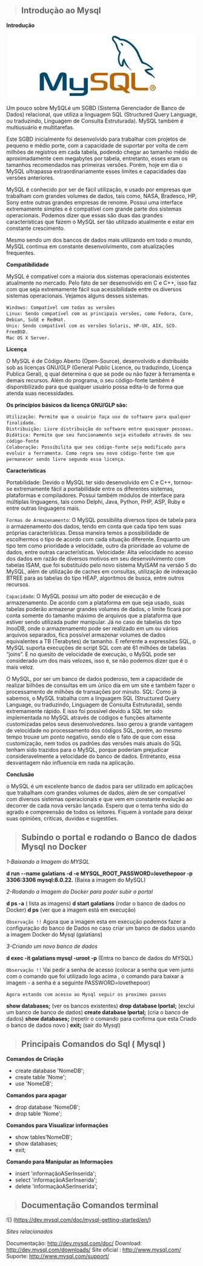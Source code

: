 >## Introduçào ao Mysql

**Introdução**

![](Imagens/001.jpg)

Um pouco sobre MySQLé um SGBD (Sistema Gerenciador de Banco de Dados) relacional, que utiliza a linguagem SQL (Structured Query Language, ou traduzindo, Linguagem de Consulta Estruturada). MySQL também é multiusuário e multitarefas.

Este SGBD inicialmente foi desenvolvido para trabalhar com projetos de pequeno e médio porte, com a capacidade de suportar por volta de cem milhões de registros em cada tabela, podendo chegar ao tamanho médio de aproximadamente cem megabytes por tabela, entretanto, esses eram os tamanhos recomendados nas primeiras versões. Porém, hoje em dia o MySQL ultrapassa extraordinariamente esses limites e capacidades das versões anteriores.

MySQL é conhecido por ser de fácil utilização, e usado por empresas que trabalham com grandes volumes de dados, tais como, NASA, Bradesco, HP, Sony entre outras grandes empresas de renome. Possui uma interface extremamente simples e é compatível com grande parte dos sistemas operacionais. Podemos dizer que essas são duas das grandes características que fazem o MySQL ser tão utilizado atualmente e estar em constante crescimento.

Mesmo sendo um dos bancos de dados mais utilizando em todo o mundo, MySQL continua em constante desenvolvimento, com atualizações frequentes.

**Compatibilidade**

MySQL é compatível com a maioria dos sistemas operacionais existentes atualmente no mercado. Pelo fato de ser desenvolvido em C e C++, isso faz com que seja extremamente fácil sua acessibilidade entre os diversos sistemas operacionais. Vejamos alguns desses sistemas.

    Windows: Compatível com todas as versões
    Linux: Sendo compatível com as principais versões, como Fedora, Core, Debian, SuSE e RedHat.
    Unix: Sendo compatível com as versões Solaris, HP-UX, AIX, SCO.
    FreeBSD.
    Mac OS X Server.

**Licença**

O MySQL é de Código Aberto (Open-Source), desenvolvido e distribuído sob as licenças GNU/GLP (General Public Licence, ou traduzindo, Licença Publica Geral), q qual determina o que se pode ou não fazer à ferramenta e demais recursos. Além do programa, o seu código-fonte também é disponibilizado para que qualquer usuário possa edita-lo de forma que atenda suas necessidades.

**Os princípios básicos da licença GNU/GLP são:**

    Utilização: Permite que o usuário faça uso do software para qualquer finalidade.
    Distribuição: Livre distribuição do software entre quaisquer pessoas.
    Didática: Permite que seu funcionamento seja estudado através de seu código-fonte
    Colaboração: Possibilita que seu código-fonte seja modificado para evoluir a ferramenta. Como regra seu novo código-fonte tem que permanecer sendo livre segundo essa licença.

**Características**

Portabilidade: Devido o MySQL ter sido desenvolvido em C e C++, tornou-se extremamente fácil a portabilidade entre os diferentes sistemas, plataformas e compiladores. Possui também módulos de interface para múltiplas linguagens, tais como Delphi, Java, Python, PHP, ASP, Ruby e entre outras linguagens mais.

`Formas de Armazenamento`: O MySQL possibilita diversos tipos de tabela para o armazenamento dos dados, tendo em conta que cada tipo tem suas próprias características. Dessa maneira temos a possibilidade de escolhermos o tipo de acordo com cada situação diferente. Enquanto um tipo tem como prioridade a velocidade, outro da prioridade ao volume de dados, entre outras características.
Velocidade: Alta velocidade no acesso dos dados em razão de diversos motivos em seu desenvolvimento com tabelas ISAM, que foi substituído pelo novo sistema MyISAM na versão 5 do MySQL, além de utilização de caches em consultas, utilização de indexação BTREE para as tabelas do tipo HEAP, algoritmos de busca, entre outros recursos.

`Capacidade`: O MySQL possui um alto poder de execução e de armazenamento. De acordo com a plataforma em que seja usado, suas tabelas poderão armazenar grandes volumes de dados, o limite ficará por conta somente do tamanho máximo de arquivos que a plataforma que estiver sendo utilizada puder manipular. Já no caso de tabelas do tipo InooDB, onde o armazenamento pode ser realizado em um ou vários arquivos separados, fica possível armazenar volumes de dados equivalentes a TB (Terabytes) de tamanho. E referente a expressões SQL, o MySQL suporta execuções de script SQL com até 61 milhões de tabelas “joins”. E no quesito de velocidade de execução, o MySQL pode ser considerado um dos mais velozes, isso é, se não podemos dizer que é o mais veloz.

O MySQL, por ser um banco de dados poderoso, tem a capacidade de realizar bilhões de consultas em um único dia em um site e também fazer o processamento de milhões de transações por minuto.
SQL: Como já sabemos, o MySQL trabalha com a linguagem SQL (Structured Query Language, ou traduzindo, Linguagem de Consulta Estruturada), sendo extremamente rápido. E isso foi possível devido a SQL ter sido implementada no MySQL através de códigos e funções altamente customizadas pelos seus desenvolvedores. Isso gerou a grande vantagem de velocidade no processamento dos códigos SQL, porém, ao mesmo tempo trouxe um ponto negativo, sendo ele o fato de que com essa customização, nem todos os padrões das versões mais atuais do SQL tenham sido trazidos para o MySQL, porque poderiam prejudicar consideravelmente a velocidade do banco de dados. Entretanto, essa desvantagem não influencia em nada na aplicação.

**Conclusão**

o MySQL é um excelente banco de dados para ser utilizado em aplicações que trabalham com grandes volumes de dados, além de ser compatível com diversos sistemas operacionais e que vem em constante evolução ao decorrer de cada nova versão lançada. Espero que o tema tenha sido do agrado e compreensão de todos os leitores. Fiquem à vontade para deixar suas opiniões, criticas, duvidas e sugestões.


> ## Subindo o portal e rodando o Banco de dados Mysql no Docker

*1-Baixando a Imagem do MYSQL*

**d run --name galatians -d -e MYSQL_ROOT_PASSWORD=lovethepoor -p 3306:3306 mysql:8.0.22.** (Baixa a imagem do MySQL)

*2-Rodando a Imagem do Docker para poder subir o portal* 

**d ps -a** ( lista as imagens)
**d start galatians** (rodar o banco de dados no Docker)
**d ps** (ver que a imagem está em execução)

`Observação !!`
    Agora que a imagem esta em execução podemos fazer a configuração do banco de Dados
    no caso criar um banco de dados usando a imagem Docker do Mysql (galatians)

*3-Criando um novo banco de dados*

**d exec -it galatians mysql -uroot -p** (Entra no banco de dados do MYSQL)

`Observação !!`
    Vai pedir a senha de acesso (colocar a senha que vem junto com o comando que foi utilizado logo acima , o comando para baixar a imagem - a senha é a seguinte PASSWORD=lovethepoor)

    Agora estando com acesso ao Mysql seguir os proximos passos

**show databases;** (ver os bancos existentes)
**drop database lportal;** (exclui um banco de banco de dados)
**create database lportal;** (cria o banco de dados)
**show databases;** (repetir o comando para confirma que esta Criado o banco de dados novo )
**exit;** (sair do Mysql)

>## Principais Comandos do Sql ( Mysql )

**Comandos de Criação**
- create database 'NomeDB';
- create table 'Nome';
- use 'NomeDB';

**Comandos para apagar**
- drop database 'NomeDB';
- drop table 'Nome';

**Comandos para Visualizar informações**
- show tables'NomeDB';
- show databases;
- exit;

**Comando para Manipular as Informações**
- insert 'informaçãoASerInserida';
- select 'informaçãoASerInserida';
- delete 'informaçãoASerInserida';

>## Documentação Comandos terminal 

![] (https://dev.mysql.com/doc/mysql-getting-started/en/)

*Sites relacionados*

Documentação: http://dev.mysql.com/doc/
Download: http://dev.mysql.com/downloads/
Site oficial : http://www.mysql.com/
Suporte: http://www.mysql.com/support/